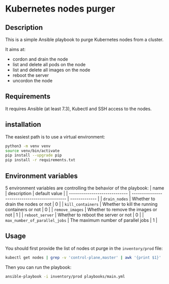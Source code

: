 # Kubernetes nodes purger

## Description

This is a simple Ansible playbook to purge Kubernetes nodes from a cluster.

It aims at:

- cordon and drain the node
- list and delete all pods on the node
- list and delete all images on the node
- reboot the server
- uncordon the node

## Requirements

It requires Ansible (at least 7.3), Kubectl and SSH access to the nodes.

## installation

The easiest path is to use a virtual environment:

```bash
python3 -m venv venv
source venv/bin/activate
pip install --upgrade pip
pip install -r requirements.txt
```

## Environment variables

5 environment variables are controlling the behavior of the playbook:
| name                          | description                                   | default value |
| ----------------------------- | --------------------------------------------- | ------------- |
| `drain_nodes`                 | Whether to drain the nodes or not             | 0             |
| `kill_containers`             | Whether to kill the running containers or not | 0             |
| `remove_images`               | Whether to remove the images or not           | 1             |
| `reboot_server`               | Whether to reboot the server or not           | 0             |
| `max_number_of_parallel_jobs` | The maximum number of parallel jobs           | 1             |

## Usage

You should first provide the list of nodes ot purge in the `inventory/prod` file:

```bash
kubectl get nodes | grep -v 'control-plane,master' | awk '{print $1}' | tail -n +2 > inventory/prod
```

Then you can run the playbook:

```bash
ansible-playbook -i inventory/prod playbooks/main.yml
```
